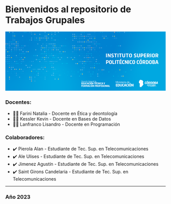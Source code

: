 # Bienvenidos al repositorio de Trabajos Grupales

![banner_ispc](src/logo2.png)

### Docentes: 

- 👩‍🏫 Farini Natalia - Docente en Ética y deontología 
- 👨‍🏫 Kessler Kevin - Docente en Bases de Datos
- 👨‍🏫 Lanfranco Lisandro - Docente en Programación

### Colaboradores:
- :heavy_check_mark: Pierola Alan - Estudiante de Tec. Sup. en Telecomunicaciones 
- :heavy_check_mark: Ale Ulises - Estudiante de Tec. Sup. en Telecomunicaciones 
- :heavy_check_mark: Jimenez Agustín - Estudiante de Tec. Sup. en Telecomunicaciones 
- :heavy_check_mark: Saint Girons Candelaria  - Estudiante de Tec. Sup. en Telecomunicaciones 
---
### Año 2023

